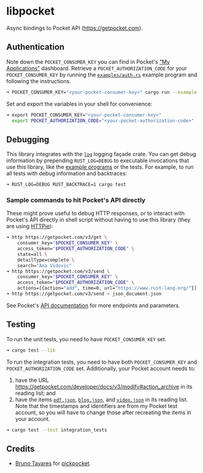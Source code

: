 # libpocket

Async bindings to Pocket API (https://getpocket.com).

## Authentication

Note down the `POCKET_CONSUMER_KEY` you can find in Pocket's ["My
Applications"] dashboard.  Retrieve a `POCKET_AUTHORIZATION_CODE` for your
`POCKET_CONSUMER_KEY` by running the [`examples/auth.rs`](examples/auth.rs)
example program and following the instructions.

```sh
➜ POCKET_CONSUMER_KEY="<your-pocket-consumer-key>" cargo run --example auth
```

Set and export the variables in your shell for convenience:

```sh
➜ export POCKET_CONSUMER_KEY="<your-pocket-consumer-key>"
  export POCKET_AUTHORIZATION_CODE="<your-pocket-authorization-code>"
```

["My Applications"]: https://getpocket.com/developer/apps/

## Debugging

This library integrates with the [`log`] logging façade crate. You can get
debug information by prepending `RUST_LOG=DEBUG` to executable invocations that
use this library, like the [example programs] or the tests. For example, to run
all tests with debug information and backtraces:

```sh
➜ RUST_LOG=DEBUG RUST_BACKTRACE=1 cargo test
```

[`log`]: https://docs.rs/log
[example programs]: [examples/]

### Sample commands to hit Pocket's API directly

These might prove useful to debug HTTP responses, or to interact with Pocket's
API directly in shell script without having to use this library (they are using
[HTTPie](https://httpie.io/)):

```sh
➜ http https://getpocket.com/v3/get \
    consumer_key="$POCKET_CONSUMER_KEY" \
    access_token="$POCKET_AUTHORIZATION_CODE" \
    state=all \
    detailType=complete \
    search="Ana Vidovic"
➜ http https://getpocket.com/v3/send \
    consumer_key="$POCKET_CONSUMER_KEY" \
    access_token="$POCKET_AUTHORIZATION_CODE" \
    actions=[{action="add", time=0, url="https://www.rust-lang.org/"}]
➜ http https://getpocket.com/v3/send < json_document.json
```

See Pocket's [API documentation] for more endpoints and parameters.

[API documentation]: https://getpocket.com/developer/docs

## Testing

To run the unit tests, you need to have `POCKET_CONSUMER_KEY` set.

```sh
➜ cargo test --lib
```

To run the integration tests, you need to have both `POCKET_CONSUMER_KEY` and
`POCKET_AUTHORIZATION_CODE` set. Additionally, your Pocket account needs to:

1. have the URL https://getpocket.com/developer/docs/v3/modify#action_archive
   in its reading list; and
1. have the items [`pdf.json`](res/pdf.json), [`blog.json`](res/blog.json), and
   [`video.json`](res/video.json) in its reading list. Note that the timestamps
   and identifiers are from my Pocket test account, so you will have to change
   those after recreating the items in your account.

```sh
➜ cargo test --test integration_tests
```

## Credits

* [Bruno Tavares] for [pickpocket].

[Bruno Tavares]: https://github.com/bltavares
[pickpocket]: https://github.com/bltavares/pickpocket
